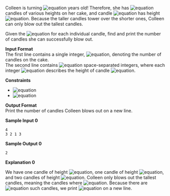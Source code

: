 Colleen is turning ![equation](http://latex.codecogs.com/svg.latex?\inline&space;n) years old! Therefore, she has ![equation](http://latex.codecogs.com/svg.latex?\inline&space;n) candles of various heights on her cake, and candle ![equation](http://latex.codecogs.com/svg.latex?\inline&space;i) has height ![equation](http://latex.codecogs.com/svg.latex?\inline&space;height_i). Because the taller candles tower over the shorter ones, Colleen can only blow out the tallest candles.

Given the ![equation](http://latex.codecogs.com/svg.latex?\inline&space;height_i) for each individual candle, find and print the number of candles she can successfully blow out.

__Input Format__<br>
The first line contains a single integer, ![equation](http://latex.codecogs.com/svg.latex?\inline&space;n), denoting the number of candles on the cake.<br> 
The second line contains ![equation](http://latex.codecogs.com/svg.latex?\inline&space;n) space-separated integers, where each integer ![equation](http://latex.codecogs.com/svg.latex?\inline&space;i) describes the height of candle ![equation](http://latex.codecogs.com/svg.latex?\inline&space;i).

__Constraints__<br>
* ![equation](https://latex.codecogs.com/svg.latex?\inline&space;1&space;\le&space;n&space;\le&space;10^5)
* ![equation](https://latex.codecogs.com/svg.latex?\inline&space;1&space;\le&space;height_i&space;\le&space;10^7)

__Output Format__<br>
Print the number of candles Colleen blows out on a new line.

__Sample Input 0__
```commandline
4
3 2 1 3
```
__Sample Output 0__
```commandline
2
```
__Explanation 0__

We have one candle of height ![equation](http://latex.codecogs.com/svg.latex?\inline&space;1), one candle of height ![equation](http://latex.codecogs.com/svg.latex?\inline&space;2), and two candles of height ![equation](http://latex.codecogs.com/svg.latex?\inline&space;3). Colleen only blows out the tallest candles, meaning the candles where ![equation](https://latex.codecogs.com/svg.latex?\inline&space;height&space;=&space;3). Because there are ![equation](http://latex.codecogs.com/svg.latex?\inline&space;2) such candles, we print ![equation](http://latex.codecogs.com/svg.latex?\inline&space;2) on a new line.
